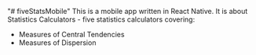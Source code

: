 "# fiveStatsMobile" 
This is a mobile app written in React Native. It is about Statistics Calculators - five statistics calculators covering:
* Measures of Central Tendencies
* Measures of Dispersion